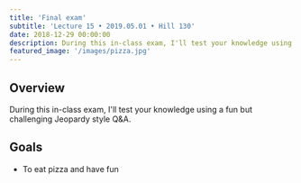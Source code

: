 ```yaml
---
title: 'Final exam'
subtitle: 'Lecture 15 • 2019.05.01 • Hill 130'
date: 2018-12-29 00:00:00
description: During this in-class exam, I'll test your knowledge using a fun but challenging Jeopardy style Q&A (and we'll eat pizza!). 
featured_image: '/images/pizza.jpg'
---
```


## Overview

During this in-class exam, I'll test your knowledge using a fun but challenging Jeopardy style Q&A. 

## Goals

* To eat pizza and have fun
